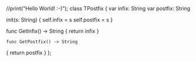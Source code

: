 //print("Hello World! :-)");
class TPostfix
{
  var infix: String
  var postfix: String

  init(s: String) 
  {
    self.infix = s
    self.postfix = s
  }
  
  func GetInfix() -> String 
  {
    return infix
  }
  
    func GetPostfix() -> String 
  {
    return postfix
  }
};
